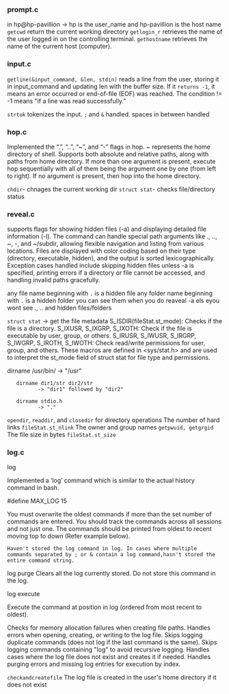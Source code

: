 ### prompt.c

in hp@hp-pavillion -> hp is the user_name and hp-pavillion is the host name
`getcwd` return the current working directory
`getlogin_r` retrieves the name of the user logged in on the controlling terminal.
`gethostname` retrieves the name of the current host (computer).

### input.c

`getline(&input_command, &len, stdin)` reads a line from the user, storing it in input_command and updating len with the buffer size.
If it `returns -1`, it means an error occurred or end-of-file (EOF) was reached.
The condition != -1 means "if a line was read successfully."

`strtok` tokenizes the input. `;` and `&` handled.
spaces in between handled

### hop.c

Implemented the “.”, “..”, “~”, and “-” flags in hop. ~ represents the home directory of shell. Supports both absolute and relative paths, along with paths from home directory.
If more than one argument is present, execute hop sequentially with all of them being the argument one by one (from left to right).
If no argument is present, then hop into the home directory.

`chdir`- chnages the current working dir
`struct stat`- checks file/directory status    
### reveal.c

supports flags for showing hidden files (-a) and displaying detailed file information (-l). The command can handle special path arguments like ., .., ~, -, and ~/subdir, allowing flexible navigation and listing from various locations. Files are displayed with color coding based on their type (directory, executable, hidden), and the output is sorted lexicographically. Exception cases handled include skipping hidden files unless -a is specified, printing errors if a directory or file cannot be accessed, and handling invalid paths gracefully.

any file name beginning with `.` is a hidden file 
any folder name beginning with `.` is a hidden folder 
you can see them when you do reaveal -a els eyou wont see ., .. and hidden files/folders

`struct stat` -> get the file metadata 
S_ISDIR(fileStat.st_mode): Checks if the file is a directory.
S_IXUSR, S_IXGRP, S_IXOTH: Check if the file is executable by user, group, or others.
S_IRUSR, S_IWUSR, S_IRGRP, S_IWGRP, S_IROTH, S_IWOTH: Check read/write permissions for user, group, and others.
These macros are defined in <sys/stat.h> and are used to interpret the st_mode field of struct stat for file type and permissions.

dirname /usr/bin/
              -> "/usr"

       dirname dir1/str dir2/str
              -> "dir1" followed by "dir2"

       dirname stdio.h
              -> "."

`opendir`, `readdir`, and `closedir` for directory operations
The number of hard links `fileStat.st_nlink`
The owner and group names `getpwuid, getgrgid`
The file size in bytes `fileStat.st_size`


### log.c

log

Implemented a ‘log’ command which is similar to the actual history command in bash. 

#define MAX_LOG 15
 
 You must overwrite the oldest commands if more than the set number of commands are entered. You should track the commands across all sessions and not just one. The commands should be printed from oldest to recent moving top to down (Refer example below).

    Haven't stored the log command in log. In cases where multiple commands separated by ; or & contain a log command,hasn't stored the entire command string. 
    
log purge
Clears all the log currently stored. Do not store this command in the log.

log execute <index>

Execute the command at position in log (ordered from most recent to oldest).

Checks for memory allocation failures when creating file paths.
Handles errors when opening, creating, or writing to the log file.
Skips logging duplicate commands (does not log if the last command is the same).
Skips logging commands containing "log" to avoid recursive logging.
Handles cases where the log file does not exist and creates it if needed.
Handles purging errors and missing log entries for execution by index.

`checkandcreatefile` The log file is created in the user's home directory if it does not exist